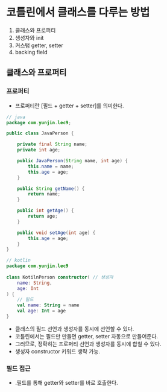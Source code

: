 # 코틀린에서 클래스를 다루는 방법
1. 클래스와 프로퍼티
2. 생성자와 init
3. 커스텀 getter, setter
4. backing field


## 클래스와 프로퍼티


### 프로퍼티
- 프로퍼티란 [필드 + getter + setter]를 의미한다.


```java
// java
package com.yunjin.lec9;

public class JavaPerson {

    private final String name;
    private int age;

    public JavaPerson(String name, int age) {
        this.name = name;
        this.age = age;
    }

    public String getName() {
        return name;
    }

    public int getAge() {
        return age;
    }

    public void setAge(int age) {
        this.age = age;
    }
}
```

```kotlin
// kotlin
package com.yunjin.lec9
  
class KotilnPerson constructor( // 생성자
    name: String,
    age: Int
) {
    // 필드
    val name: String = name 
    val age: Int = age
}
```
- 클래스의 필드 선언과 생성자를 동시에 선언할 수 있다.
- 코틀린에서는 필드만 만들면 getter, setter 자동으로 만들어준다.
- 그러므로, 정확히는 프로퍼티 선언과 생성자를 동시에 합칠 수 있다.
- 생성자 constructor 키워드 생략 가능.

### 필드 접근
- .필드를 통해 getter와 setter를 바로 호출한다.